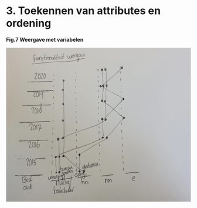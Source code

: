 # 3. Toekennen van attributes en ordening

**Fig.7 Weergave met variabelen**  


![](../../.gitbook/assets/schermafbeelding-2020-09-11-om-13.45.52.png)

